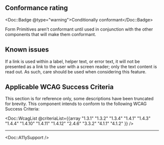 ## Conformance rating

<Doc::Badge @type="warning">Conditionally conformant</Doc::Badge>

Form Primitives aren’t conformant until used in conjunction with the other components that will make them conformant.

## Known issues

If a link is used within a label, helper text, or error text, it will not be presented as a link to the user with a screen reader; only the text content is read out. As such, care should be used when considering this feature.

## Applicable WCAG Success Criteria

This section is for reference only, some descriptions have been truncated for brevity. This component intends to conform to the following WCAG Success Criteria:

<Doc::WcagList @criteriaList={{array "1.3.1" "1.3.2" "1.3.4" "1.4.1" "1.4.3" "1.4.4" "1.4.10" "1.4.11" "1.4.12" "2.4.6" "3.3.2" "4.1.1" "4.1.2" }} />

---

<Doc::A11ySupport />

